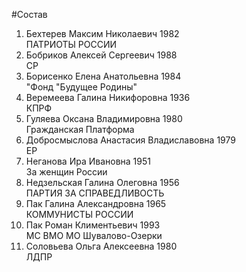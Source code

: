 #Состав
1. Бехтерев Максим Николаевич 1982   
    ПАТРИОТЫ РОССИИ
2. Бобриков Алексей Сергеевич 1988   
    СР
3. Борисенко Елена Анатольевна 1984   
    "Фонд "Будущее Родины"
4. Веремеева Галина Никифоровна 1936   
    КПРФ
5. Гуляева Оксана Владимировна 1980   
    Гражданская Платформа
6. Добросмыслова Анастасия Владиславовна 1979   
    ЕР
7. Неганова Ира Ивановна 1951   
    За женщин России
8. Недзельская Галина Олеговна 1956   
    ПАРТИЯ ЗА СПРАВЕДЛИВОСТЬ
9. Пак Галина Александровна 1965   
    КОММУНИСТЫ РОССИИ
10. Пак Роман Климентьевич 1993   
    МС ВМО МО Шувалово-Озерки
11. Соловьева Ольга Алексеевна 1980   
    ЛДПР
